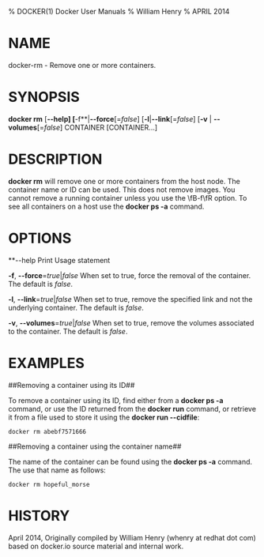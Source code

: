 % DOCKER(1) Docker User Manuals
% William Henry
% APRIL 2014

# NAME

docker-rm - Remove one or more containers.

# SYNOPSIS

**docker rm** [**--help] [**-f**|**--force**[=*false*] [**-l**|**--link**[=*false*] [**-v** | **--volumes**[=*false*]
CONTAINER [CONTAINER...]

# DESCRIPTION

**docker rm** will remove one or more containers from the host node. The
container name or ID can be used. This does not remove images. You cannot
remove a running container unless you use the \fB-f\fR option. To see all
containers on a host use the **docker ps -a** command.

# OPTIONS

**--help  Print Usage statement

**-f**, **--force**=*true*|*false*
   When set to true, force the removal of the container. The default is
*false*.

**-l**, **--link**=*true*|*false*
   When set to true, remove the specified link and not the underlying
container. The default is *false*.

**-v**, **--volumes**=*true*|*false*
   When set to true, remove the volumes associated to the container. The
default is *false*.

# EXAMPLES

##Removing a container using its ID##

To remove a container using its ID, find either from a **docker ps -a**
command, or use the ID returned from the **docker run** command, or retrieve
it from a file used to store it using the **docker run --cidfile**:

    docker rm abebf7571666

##Removing a container using the container name##

The name of the container can be found using the **docker ps -a**
command. The use that name as follows:

    docker rm hopeful_morse

# HISTORY

April 2014, Originally compiled by William Henry (whenry at redhat dot com)
based on docker.io source material and internal work.
